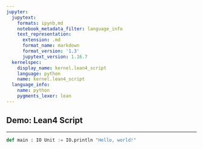 ```yaml
---
jupyter:
  jupytext:
    formats: ipynb,md
    notebook_metadata_filter: language_info
    text_representation:
      extension: .md
      format_name: markdown
      format_version: '1.3'
      jupytext_version: 1.16.7
  kernelspec:
    display_name: kernel.lean4_script
    language: python
    name: kernel.lean4_script
  language_info:
    name: python
    pygments_lexer: lean
---
```


## Demo: Lean4 Script
-------------------

```python
def main : IO Unit := IO.println "Hello, world!"
```
